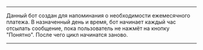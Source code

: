 --------------------------------------------------------------------------------------------

Данный бот создан для напоминания о необходимости ежемесячного платежа. В назначенный день 
и время, бот начинает каждый час отсылать сообщение, пока пользователь не нажмёт на кнопку
"Понятно". После чего цикл начинатся заново.

--------------------------------------------------------------------------------------------
